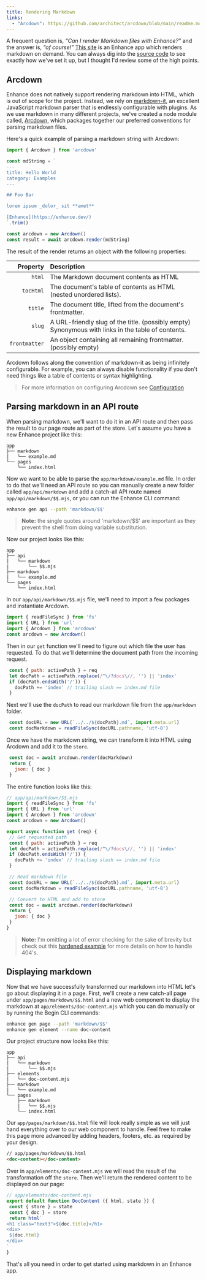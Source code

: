 ```yaml
---
title: Rendering Markdown
links:
  - "Arcdown": https://github.com/architect/arcdown/blob/main/readme.md
---
```


A frequent question is, *“Can I render Markdown files with Enhance?”* and the answer is, *“of course!”*  [This site](https://enhance.dev/docs/) is an Enhance app which renders markdown on demand. You can always dig into the [source code](https://github.com/enhance-dev/enhance.dev) to see exactly how we've set it up, but I thought I'd review some of the high points.

## Arcdown

Enhance does not natively support rendering markdown into HTML, which is out of scope for the project. Instead, we rely on [markdown-it](https://markdown-it.github.io/), an excellent JavaScript markdown parser that is endlessly configurable with plugins. As we use markdown in many different projects, we've created a node module called, [Arcdown](https://github.com/architect/arcdown), which packages together our preferred conventions for parsing markdown files.

Here's a quick example of parsing a markdown string with Arcdown:

```javascript
import { Arcdown } from 'arcdown'

const mdString = `
---
title: Hello World
category: Examples
---

## Foo Bar

lorem ipsum _dolor_ sit **amet**

[Enhance](https://enhance.dev/)
`.trim()

const arcdown = new Arcdown()
const result = await arcdown.render(mdString)
```

The result of the render returns an object with the following properties:

Property | Description
-: | :-
`html` | The Markdown document contents as HTML
`tocHtml` | The document's table of contents as HTML (nested unordered lists).
`title` | The document title, lifted from the document's frontmatter.
`slug` | A URL-friendly slug of the title. (possibly empty) Synonymous with links in the table of contents.
`frontmatter` | An object containing all remaining frontmatter. (possibly empty)

Arcdown follows along the convention of markdown-it as being infinitely configurable. For example, you can always disable functionality if you don't need things like a table of contents or syntax highlighting.

> For more information on configuring Arcdown see [Configuration](https://github.com/architect/arcdown#configuration)

## Parsing markdown in an API route

When parsing markdown, we'll want to do it in an API route and then pass the result to our page route as part of the store. Let's assume you have a new Enhance project like this:

```
app
├── markdown
|   └── example.md
└── pages
    └── index.html
```

Now we want to be able to parse the `app/markdown/example.md` file. In order to do that we'll need an API route so you can manually create a new folder called `app/api/markdown` and add a catch-all API route named `app/api/markdown/$$.mjs`, or you can run the Enhance CLI command:

```bash
enhance gen api --path 'markdown/$$'
```

> **Note:** the single quotes around 'markdown/$$' are important as they prevent the shell from doing variable substitution.

Now our project looks like this:

```
app
├── api
|   └── markdown
|       └── $$.mjs
├── markdown
|   └── example.md
└── pages
    └── index.html
```

In our `app/api/markdown/$$.mjs` file, we'll need to import a few packages and instantiate Arcdown.

```javascript
import { readFileSync } from 'fs'
import { URL } from 'url'
import { Arcdown } from 'arcdown'
const arcdown = new Arcdown()
```

Then in our `get` function we'll need to figure out which file the user has requested. To do that we'll determine the document path from the incoming request.

```javascript
 const { path: activePath } = req
 let docPath = activePath.replace(/^\/?docs\//, '') || 'index'
 if (docPath.endsWith('/')) {
   docPath += 'index' // trailing slash == index.md file
 }
```

Next we'll use the `docPath` to read our markdown file from the `app/markdown` folder.

```javascript
 const docURL = new URL(`../../${docPath}.md`, import.meta.url)
 const docMarkdown = readFileSync(docURL.pathname, 'utf-8')
```

Once we have the markdown string, we can transform it into HTML using Arcdown and add it to the `store`.

```javascript
 const doc = await arcdown.render(docMarkdown)
 return {
   json: { doc }
 }
```

The entire function looks like this:

```javascript
// app/api/markdown/$$.mjs
import { readFileSync } from 'fs'
import { URL } from 'url'
import { Arcdown } from 'arcdown'
const arcdown = new Arcdown()

export async function get (req) {
 // Get requested path
 const { path: activePath } = req
 let docPath = activePath.replace(/^\/?docs\//, '') || 'index'
 if (docPath.endsWith('/')) {
   docPath += 'index' // trailing slash == index.md file
 }

 // Read markdown file
 const docURL = new URL(`../../${docPath}.md`, import.meta.url)
 const docMarkdown = readFileSync(docURL.pathname, 'utf-8')

 // Convert to HTML and add to store
 const doc = await arcdown.render(docMarkdown)
 return {
   json: { doc }
 }
}
```

> **Note:** I'm omitting a lot of error checking for the sake of brevity but check out this [hardened example](https://github.com/enhance-dev/enhance.dev/blob/main/app/api/docs/%24%24.mjs) for more details on how to handle 404's.

## Displaying markdown

Now that we have successfully transformed our markdown into HTML let's go about displaying it in a page. First, we'll create a new catch-all page under `app/pages/markdown/$$.html` and a new web component to display the markdown at `app/elements/doc-content.mjs` which you can do manually or by running the Begin CLI commands:

```bash
enhance gen page --path 'markdown/$$'
enhance gen element --name doc-content
```

Our project structure now looks like this:

```
app
├── api
|   └── markdown
|       └── $$.mjs
├── elements
|   └── doc-content.mjs
├── markdown
|   └── example.md
└── pages
    ├── markdown
    |   └── $$.mjs
    └── index.html
```

Our `app/pages/markdown/$$.html` file will look really simple as we will just hand everything over to our web component to handle. Feel free to make this page more advanced by adding headers, footers, etc. as required by your design.

```html
// app/pages/markdown/$$.html
<doc-content></doc-content>
```

Over in `app/elements/doc-content.mjs` we will read the result of the transformation off the `store`. Then we'll return the rendered content to be displayed on our page:

```javascript
// app/elements/doc-content.mjs
export default function DocContent ({ html, state }) {
 const { store } = state
 const { doc } = store
 return html`
<h1 class="text3">${doc.title}</h1>
<div>
 ${doc.html}
</div>
`
}
```

That's all you need in order to get started using markdown in an Enhance app.
